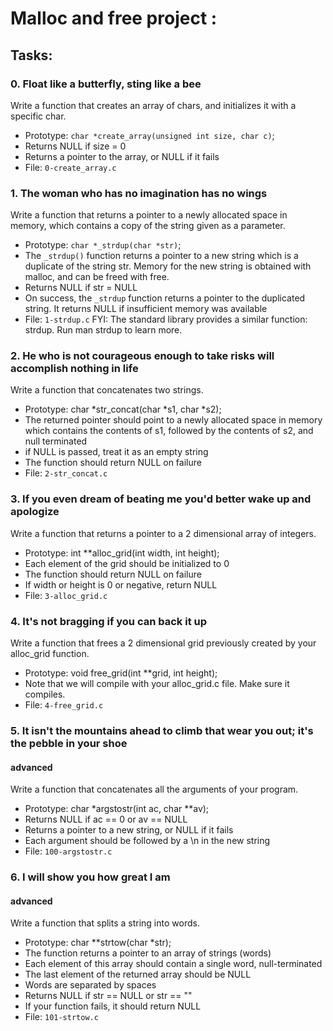 # Malloc and free project :

## Tasks:
### 0. Float like a butterfly, sting like a bee
Write a function that creates an array of chars, and initializes it with a specific char.

* Prototype: `char *create_array(unsigned int size, char c)`;
* Returns NULL if size = 0
* Returns a pointer to the array, or NULL if it fails
* File: `0-create_array.c`
  
### 1. The woman who has no imagination has no wings
Write a function that returns a pointer to a newly allocated space in memory, which contains a copy of the string given as a parameter.

* Prototype: `char *_strdup(char *str)`;
* The `_strdup()` function returns a pointer to a new string which is a duplicate of the string str. Memory for the new string is obtained with malloc, and can be freed with free.
* Returns NULL if str = NULL
* On success, the `_strdup` function returns a pointer to the duplicated string. It returns NULL if insufficient memory was available
* File: `1-strdup.c`
FYI: The standard library provides a similar function: strdup. Run man strdup to learn more.

### 2. He who is not courageous enough to take risks will accomplish nothing in life
Write a function that concatenates two strings.

* Prototype: char *str_concat(char *s1, char *s2);
* The returned pointer should point to a newly allocated space in memory which contains the contents of s1, followed by the contents of s2, and null terminated
* if NULL is passed, treat it as an empty string
* The function should return NULL on failure
* File: `2-str_concat.c`

### 3. If you even dream of beating me you'd better wake up and apologize
Write a function that returns a pointer to a 2 dimensional array of integers.

* Prototype: int **alloc_grid(int width, int height);
* Each element of the grid should be initialized to 0
* The function should return NULL on failure
* If width or height is 0 or negative, return NULL
* File: `3-alloc_grid.c`

### 4. It's not bragging if you can back it up
Write a function that frees a 2 dimensional grid previously created by your alloc_grid function.

* Prototype: void free_grid(int **grid, int height);
* Note that we will compile with your alloc_grid.c file. Make sure it compiles.
* File: `4-free_grid.c`

### 5. It isn't the mountains ahead to climb that wear you out; it's the pebble in your shoe
#### advanced
Write a function that concatenates all the arguments of your program.

* Prototype: char *argstostr(int ac, char **av);
* Returns NULL if ac == 0 or av == NULL
* Returns a pointer to a new string, or NULL if it fails
* Each argument should be followed by a \n in the new string
* File: `100-argstostr.c`

### 6. I will show you how great I am
#### advanced
Write a function that splits a string into words.

* Prototype: char **strtow(char *str);
* The function returns a pointer to an array of strings (words)
* Each element of this array should contain a single word, null-terminated
* The last element of the returned array should be NULL
* Words are separated by spaces
* Returns NULL if str == NULL or str == ""
* If your function fails, it should return NULL
* File: `101-strtow.c`
